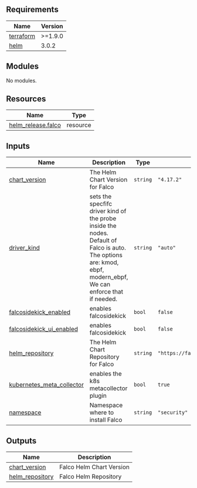 <!-- BEGIN_TF_DOCS -->
## Requirements

| Name | Version |
|------|---------|
| <a name="requirement_terraform"></a> [terraform](#requirement\_terraform) | >=1.9.0 |
| <a name="requirement_helm"></a> [helm](#requirement\_helm) | 3.0.2 |

## Modules

No modules.

## Resources

| Name | Type |
|------|------|
| [helm_release.falco](https://registry.terraform.io/providers/hashicorp/helm/3.0.2/docs/resources/release) | resource |

## Inputs

| Name | Description | Type | Default | Required |
|------|-------------|------|---------|:--------:|
| <a name="input_chart_version"></a> [chart\_version](#input\_chart\_version) | The Helm Chart Version for Falco | `string` | `"4.17.2"` | no |
| <a name="input_driver_kind"></a> [driver\_kind](#input\_driver\_kind) | sets the specfifc driver kind of the probe inside the nodes. Default of Falco is auto. The options are: kmod, ebpf, modern\_ebpf, We can enforce that if needed. | `string` | `"auto"` | no |
| <a name="input_falcosidekick_enabled"></a> [falcosidekick\_enabled](#input\_falcosidekick\_enabled) | enables falcosidekick | `bool` | `false` | no |
| <a name="input_falcosidekick_ui_enabled"></a> [falcosidekick\_ui\_enabled](#input\_falcosidekick\_ui\_enabled) | enables falcosidekick | `bool` | `false` | no |
| <a name="input_helm_repository"></a> [helm\_repository](#input\_helm\_repository) | The Helm Chart Repository for Falco | `string` | `"https://falcosecurity.github.io/charts"` | no |
| <a name="input_kubernetes_meta_collector"></a> [kubernetes\_meta\_collector](#input\_kubernetes\_meta\_collector) | enables the k8s metacollector plugin | `bool` | `true` | no |
| <a name="input_namespace"></a> [namespace](#input\_namespace) | Namespace where to install Falco | `string` | `"security"` | no |

## Outputs

| Name | Description |
|------|-------------|
| <a name="output_chart_version"></a> [chart\_version](#output\_chart\_version) | Falco Helm Chart Version |
| <a name="output_helm_repository"></a> [helm\_repository](#output\_helm\_repository) | Falco Helm Repository |
<!-- END_TF_DOCS -->